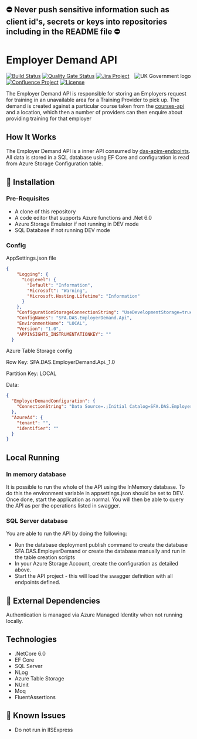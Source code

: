 ## ⛔ Never push sensitive information such as client id's, secrets or keys into repositories including in the README file ⛔

# Employer Demand API

<img src="https://avatars.githubusercontent.com/u/9841374?s=200&v=4" align="right" alt="UK Government logo">


[![Build Status](https://dev.azure.com/sfa-gov-uk/Digital%20Apprenticeship%20Service/_apis/build/status/das-employerdemand-api?repoName=SkillsFundingAgency%2Fdas-employerdemand-api&branchName=refs%2Fpull%2F16%2Fmerge)](https://dev.azure.com/sfa-gov-uk/Digital%20Apprenticeship%20Service/_build/latest?definitionId=2388&repoName=SkillsFundingAgency%2Fdas-employerdemand-api&branchName=refs%2Fpull%2F16%2Fmerge)
[![Quality Gate Status](https://sonarcloud.io/api/project_badges/measure?project=SkillsFundingAgency_das-employerdemand-api&metric=alert_status)](https://sonarcloud.io/dashboard?id=SkillsFundingAgency_das-employerdemand-api)
[![Jira Project](https://img.shields.io/badge/Jira-Project-blue)](https://skillsfundingagency.atlassian.net/secure/RapidBoard.jspa?rapidView=664)
[![Confluence Project](https://img.shields.io/badge/Confluence-Project-blue)](https://skillsfundingagency.atlassian.net/wiki/spaces/NDL/pages/2393178481/AED)
[![License](https://img.shields.io/badge/license-MIT-lightgrey.svg?longCache=true&style=flat-square)](https://en.wikipedia.org/wiki/MIT_License)

The Employer Demand API is responsible for storing an Employers request for training in an unavailable area for a Training Provider to pick up. The demand is created against a particular course taken from the [courses-api](https://github.com/skillsfundingagency/das-courses-api) and a location, which then a number of providers can then enquire about providing training for that employer

## How It Works

The Employer Demand API is a inner API consumed by [das-apim-endpoints](https://github.com/skillsfundingagency/das-apim-endpoints). All data is stored in a SQL database using EF Core and configuration is read from Azure Storage Configuration table. 

## 🚀 Installation

### Pre-Requisites

* A clone of this repository
* A code editor that supports Azure functions and .Net 6.0
* Azure Storage Emulator if not running in DEV mode
* SQL Database if not running DEV mode

### Config

AppSettings.json file
```json
{
    "Logging": {
      "LogLevel": {
        "Default": "Information",
        "Microsoft": "Warning",
        "Microsoft.Hosting.Lifetime": "Information"
      }
    },
    "ConfigurationStorageConnectionString": "UseDevelopmentStorage=true;",
    "ConfigNames": "SFA.DAS.EmployerDemand.Api",
    "EnvironmentName": "LOCAL",
    "Version": "1.0",
    "APPINSIGHTS_INSTRUMENTATIONKEY": ""
  }  
```

Azure Table Storage config

Row Key: SFA.DAS.EmployerDemand.Api._1.0

Partition Key: LOCAL

Data:

```json
{
  "EmployerDemandConfiguration": {
    "ConnectionString": "Data Source=.;Initial Catalog=SFA.DAS.EmployerDemand;Integrated Security=True;Pooling=False;Connect Timeout=30"
  },
  "AzureAd": {
    "tenant": "",
    "identifier": ""
  }
}
```

## Local Running

### In memory database
It is possible to run the whole of the API using the InMemory database. To do this the environment variable in appsettings.json should be set to DEV. Once done, start the application as normal. You will then be able to query the API as per the operations listed in swagger.

### SQL Server database
You are able to run the API by doing the following:

* Run the database deployment publish command to create the database SFA.DAS.EmployerDemand or create the database manually and run in the table creation scripts
* In your Azure Storage Account, create the configuration as detailed above.
* Start the API project - this will load the swagger definition with all endpoints defined.

## 🔗 External Dependencies

Authentication is managed via Azure Managed Identity when not running locally.

## Technologies

* .NetCore 6.0
* EF Core
* SQL Server
* NLog
* Azure Table Storage
* NUnit
* Moq
* FluentAssertions

## 🐛 Known Issues

* Do not run in IISExpress